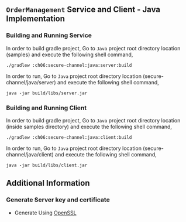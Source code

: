 ## ``OrderManagement`` Service and Client - Java Implementation

### Building and Running Service

In order to build gradle project, Go to ``Java`` project root directory location (samples) and execute
 the following shell command,
```
./gradlew :ch06:secure-channel:java:server:build
```

In order to run, Go to ``Java`` project root directory location (secure-channel/java/server) and execute the following
shell command,

```
java -jar build/libs/server.jar
```

### Building and Running Client

In order to build gradle project, Go to ``Java`` project root directory location (inside samples directory) and execute
 the following shell command,
```
./gradlew :ch06:secure-channel:java:client:build
```

In order to run, Go to ``Java`` project root directory location (secure-channel/java/client) and execute the following
shell command,

```
java -jar build/libs/client.jar
```

## Additional Information

### Generate Server key and certificate

* Generate Using [OpenSSL](../certs/README.md)